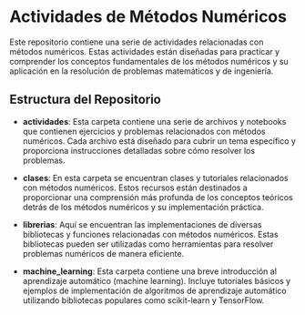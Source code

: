 # Actividades de Métodos Numéricos

Este repositorio contiene una serie de actividades relacionadas con métodos numéricos. Estas actividades están diseñadas para practicar y comprender los conceptos fundamentales de los métodos numéricos y su aplicación en la resolución de problemas matemáticos y de ingeniería.

## Estructura del Repositorio

- **actividades**: Esta carpeta contiene una serie de archivos y notebooks que contienen ejercicios y problemas relacionados con métodos numéricos. Cada archivo está diseñado para cubrir un tema específico y proporciona instrucciones detalladas sobre cómo resolver los problemas.

- **clases**: En esta carpeta se encuentran clases y tutoriales relacionados con métodos numéricos. Estos recursos están destinados a proporcionar una comprensión más profunda de los conceptos teóricos detrás de los métodos numéricos y su implementación práctica.

- **librerias**: Aquí se encuentran las implementaciones de diversas bibliotecas y funciones relacionadas con métodos numéricos. Estas bibliotecas pueden ser utilizadas como herramientas para resolver problemas numéricos de manera eficiente.

- **machine_learning**: Esta carpeta contiene una breve introducción al aprendizaje automático (machine learning). Incluye tutoriales básicos y ejemplos de implementación de algoritmos de aprendizaje automático utilizando bibliotecas populares como scikit-learn y TensorFlow.

